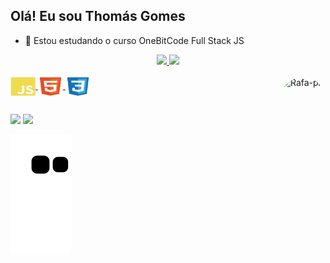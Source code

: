 ## Olá! Eu sou Thomás Gomes 

- 🌱 Estou estudando o curso OneBitCode Full Stack JS

<div align="center">
  <a href="https://github.com/thomgomes">
  <img height="180em" src="https://github-readme-stats.vercel.app/api?username=thomgomes&show_icons=true&theme=midnight-purple&include_all_commits=true&count_private=true"/>
  <img height="180em" src="https://github-readme-stats.vercel.app/api/top-langs/?username=thomgomes&layout=compact&langs_count=7&theme=midnight-purple"/>
</div>
<div style="display: inline_block"><br>
  <img align="center" alt="Thom-Js" height="30" width="40" src="https://raw.githubusercontent.com/devicons/devicon/master/icons/javascript/javascript-plain.svg">
  <img align="center" alt="Thom-HTML" height="30" width="40" src="https://raw.githubusercontent.com/devicons/devicon/master/icons/html5/html5-original.svg">
  <img align="center" alt="Thom-CSS" height="30" width="40" src="https://raw.githubusercontent.com/devicons/devicon/master/icons/css3/css3-original.svg">
  <img align="right" alt="Rafa-pic" height="150" style="border-radius:50px;" src="https://cdn.discordapp.com/attachments/498166458581516298/1005179963483373599/download20220805144343.png?width=676&height=676">
</div>
  
  ##
  
  <div> 
  <a href="www.instagram.com/thom_gomes/" target="_blank"><img src="https://img.shields.io/badge/-Instagram-%23E4405F?style=for-the-badge&logo=instagram&logoColor=white" target="_blank"></a>
  <a href="www.linkedin.com/in/thomás-gomes-796b8152/" target="_blank"><img src="https://img.shields.io/badge/-LinkedIn-%230077B5?style=for-the-badge&logo=linkedin&logoColor=white" target="_blank"></a>
 
  ![Snake animation](https://github.com/Thomgomes/thomgomes/blob/output/github-contribution-grid-snake.svg)
 
</div>

